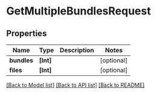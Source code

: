 # GetMultipleBundlesRequest

## Properties

Name | Type | Description | Notes
------------ | ------------- | ------------- | -------------
**bundles** | **[Int]** |  | [optional] 
**files** | **[Int]** |  | [optional] 

[[Back to Model list]](../#documentation-for-models) [[Back to API list]](../#documentation-for-api-endpoints) [[Back to README]](../)


